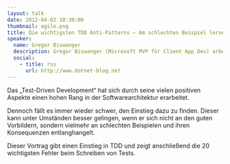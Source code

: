```yaml
---
layout: talk
date: 2012-04-02 18:30:00
thumbnail: agile.png
title: Die wichtigsten TDD Anti-Patterns – Am schlechten Beispiel lernen.
speaker:
  name: Gregor Biswanger
  description: Gregor Biswanger (Microsoft MVP für Client App Dev) arbeitet als Solution Architect und XAML Experte bei der Firma impuls Informationsmanagement GmbH aus Nürnberg. Seine Schwerpunkte liegen im Bereich der .NET-Architektur, XAML und agilen Prozessen. Er veröffentlichte vor kurzem seine DVD mit Video-Trainings zum Thema „WPF 4 und Silverlight 4“ bei Addison-Wesley von video2brain. Biswanger ist auch freier Autor, Speaker und Microsoft CLIPler der INdotNET (Ingolstädter .NET Developers Group).
  social:
    - title: rss
      url: http://www.dotnet-blog.net
---
```

Das „Test-Driven Development“ hat sich durch seine vielen positiven Aspekte einen hohen Rang in der Softwarearchitektur erarbeitet. 

Dennoch fällt es immer wieder schwer, den Einstieg dazu zu finden. Dieser kann unter Umständen besser gelingen, wenn er sich nicht an den guten Vorbildern, sondern vielmehr an schlechten Beispielen und ihren Konsequenzen entlanghangelt.

Dieser Vortrag gibt einen Einstieg in TDD und zeigt anschließend die 20 wichtigsten Fehler beim Schreiben von Tests.